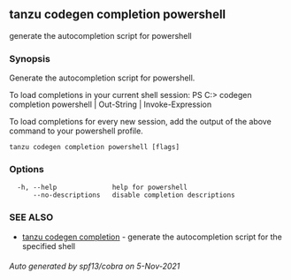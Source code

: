 ## tanzu codegen completion powershell

generate the autocompletion script for powershell

### Synopsis


Generate the autocompletion script for powershell.

To load completions in your current shell session:
PS C:\> codegen completion powershell | Out-String | Invoke-Expression

To load completions for every new session, add the output of the above command
to your powershell profile.


```
tanzu codegen completion powershell [flags]
```

### Options

```
  -h, --help              help for powershell
      --no-descriptions   disable completion descriptions
```

### SEE ALSO

* [tanzu codegen completion](tanzu_codegen_completion.md)	 - generate the autocompletion script for the specified shell

###### Auto generated by spf13/cobra on 5-Nov-2021
